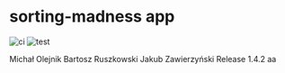 # sorting-madness app
![ci](https://github.com/oolejnikmichal/madness/actions/workflows/ci.yml/badge.svg) ![test](https://github.com/oolejnikmichal/madness/actions/workflows/test.yml/badge.svg)

Michał Olejnik Bartosz Ruszkowski Jakub Zawierzyński
Release 1.4.2 aa
